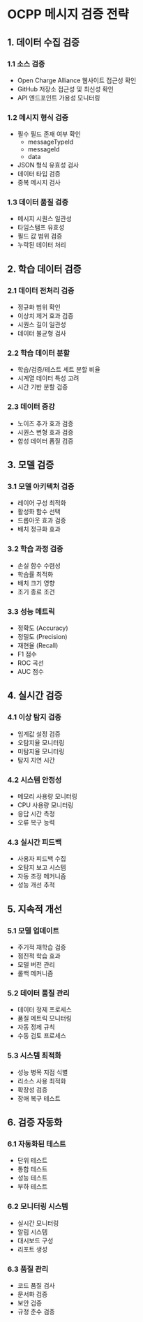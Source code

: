 # OCPP 메시지 검증 전략

## 1. 데이터 수집 검증

### 1.1 소스 검증
- Open Charge Alliance 웹사이트 접근성 확인
- GitHub 저장소 접근성 및 최신성 확인
- API 엔드포인트 가용성 모니터링

### 1.2 메시지 형식 검증
- 필수 필드 존재 여부 확인
  - messageTypeId
  - messageId
  - data
- JSON 형식 유효성 검사
- 데이터 타입 검증
- 중복 메시지 검사

### 1.3 데이터 품질 검증
- 메시지 시퀀스 일관성
- 타임스탬프 유효성
- 필드 값 범위 검증
- 누락된 데이터 처리

## 2. 학습 데이터 검증

### 2.1 데이터 전처리 검증
- 정규화 범위 확인
- 이상치 제거 효과 검증
- 시퀀스 길이 일관성
- 데이터 불균형 검사

### 2.2 학습 데이터 분할
- 학습/검증/테스트 세트 분할 비율
- 시계열 데이터 특성 고려
- 시간 기반 분할 검증

### 2.3 데이터 증강
- 노이즈 추가 효과 검증
- 시퀀스 변형 효과 검증
- 합성 데이터 품질 검증

## 3. 모델 검증

### 3.1 모델 아키텍처 검증
- 레이어 구성 최적화
- 활성화 함수 선택
- 드롭아웃 효과 검증
- 배치 정규화 효과

### 3.2 학습 과정 검증
- 손실 함수 수렴성
- 학습률 최적화
- 배치 크기 영향
- 조기 종료 조건

### 3.3 성능 메트릭
- 정확도 (Accuracy)
- 정밀도 (Precision)
- 재현율 (Recall)
- F1 점수
- ROC 곡선
- AUC 점수

## 4. 실시간 검증

### 4.1 이상 탐지 검증
- 임계값 설정 검증
- 오탐지율 모니터링
- 미탐지율 모니터링
- 탐지 지연 시간

### 4.2 시스템 안정성
- 메모리 사용량 모니터링
- CPU 사용량 모니터링
- 응답 시간 측정
- 오류 복구 능력

### 4.3 실시간 피드백
- 사용자 피드백 수집
- 오탐지 보고 시스템
- 자동 조정 메커니즘
- 성능 개선 추적

## 5. 지속적 개선

### 5.1 모델 업데이트
- 주기적 재학습 검증
- 점진적 학습 효과
- 모델 버전 관리
- 롤백 메커니즘

### 5.2 데이터 품질 관리
- 데이터 정제 프로세스
- 품질 메트릭 모니터링
- 자동 정제 규칙
- 수동 검토 프로세스

### 5.3 시스템 최적화
- 성능 병목 지점 식별
- 리소스 사용 최적화
- 확장성 검증
- 장애 복구 테스트

## 6. 검증 자동화

### 6.1 자동화된 테스트
- 단위 테스트
- 통합 테스트
- 성능 테스트
- 부하 테스트

### 6.2 모니터링 시스템
- 실시간 모니터링
- 알림 시스템
- 대시보드 구성
- 리포트 생성

### 6.3 품질 관리
- 코드 품질 검사
- 문서화 검증
- 보안 검증
- 규정 준수 검증 